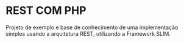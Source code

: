 REST COM PHP
===========
Projeto de exemplo e base de conhecimento de uma implementação simples usando a arquitetura REST, 
utilizando a Framework SLIM.
